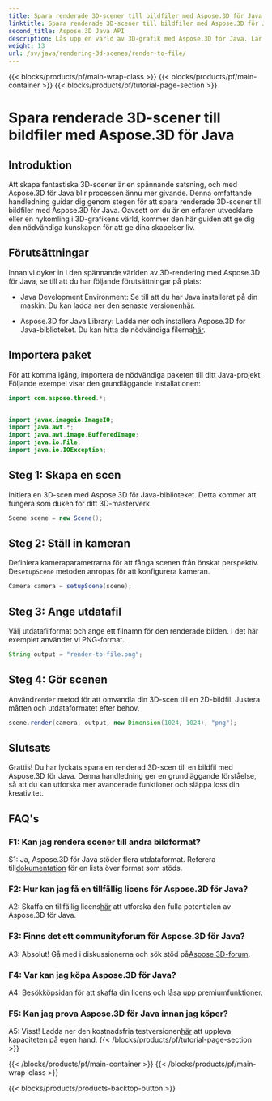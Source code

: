 ```yaml
---
title: Spara renderade 3D-scener till bildfiler med Aspose.3D för Java
linktitle: Spara renderade 3D-scener till bildfiler med Aspose.3D för Java
second_title: Aspose.3D Java API
description: Lås upp en värld av 3D-grafik med Aspose.3D för Java. Lär dig att spara fantastiska scener till bilder utan ansträngning.
weight: 13
url: /sv/java/rendering-3d-scenes/render-to-file/
---
```


{{< blocks/products/pf/main-wrap-class >}}
{{< blocks/products/pf/main-container >}}
{{< blocks/products/pf/tutorial-page-section >}}

# Spara renderade 3D-scener till bildfiler med Aspose.3D för Java

## Introduktion

Att skapa fantastiska 3D-scener är en spännande satsning, och med Aspose.3D för Java blir processen ännu mer givande. Denna omfattande handledning guidar dig genom stegen för att spara renderade 3D-scener till bildfiler med Aspose.3D för Java. Oavsett om du är en erfaren utvecklare eller en nykomling i 3D-grafikens värld, kommer den här guiden att ge dig den nödvändiga kunskapen för att ge dina skapelser liv.

## Förutsättningar

Innan vi dyker in i den spännande världen av 3D-rendering med Aspose.3D för Java, se till att du har följande förutsättningar på plats:

- Java Development Environment: Se till att du har Java installerat på din maskin. Du kan ladda ner den senaste versionen[här](https://www.java.com/download/).

-  Aspose.3D for Java Library: Ladda ner och installera Aspose.3D for Java-biblioteket. Du kan hitta de nödvändiga filerna[här](https://releases.aspose.com/3d/java/).

## Importera paket

För att komma igång, importera de nödvändiga paketen till ditt Java-projekt. Följande exempel visar den grundläggande installationen:

```java
import com.aspose.threed.*;


import javax.imageio.ImageIO;
import java.awt.*;
import java.awt.image.BufferedImage;
import java.io.File;
import java.io.IOException;
```

## Steg 1: Skapa en scen

Initiera en 3D-scen med Aspose.3D för Java-biblioteket. Detta kommer att fungera som duken för ditt 3D-mästerverk.

```java
Scene scene = new Scene();
```

## Steg 2: Ställ in kameran

 Definiera kameraparametrarna för att fånga scenen från önskat perspektiv. De`setupScene` metoden anropas för att konfigurera kameran.

```java
Camera camera = setupScene(scene);
```

## Steg 3: Ange utdatafil

Välj utdatafilformat och ange ett filnamn för den renderade bilden. I det här exemplet använder vi PNG-format.

```java
String output = "render-to-file.png";
```

## Steg 4: Gör scenen

 Använd`render` metod för att omvandla din 3D-scen till en 2D-bildfil. Justera måtten och utdataformatet efter behov.

```java
scene.render(camera, output, new Dimension(1024, 1024), "png");
```

## Slutsats

Grattis! Du har lyckats spara en renderad 3D-scen till en bildfil med Aspose.3D för Java. Denna handledning ger en grundläggande förståelse, så att du kan utforska mer avancerade funktioner och släppa loss din kreativitet.

## FAQ's

### F1: Kan jag rendera scener till andra bildformat?

 S1: Ja, Aspose.3D för Java stöder flera utdataformat. Referera till[dokumentation](https://reference.aspose.com/3d/java/) för en lista över format som stöds.

### F2: Hur kan jag få en tillfällig licens för Aspose.3D för Java?

 A2: Skaffa en tillfällig licens[här](https://purchase.aspose.com/temporary-license/) att utforska den fulla potentialen av Aspose.3D för Java.

### F3: Finns det ett communityforum för Aspose.3D för Java?

 A3: Absolut! Gå med i diskussionerna och sök stöd på[Aspose.3D-forum](https://forum.aspose.com/c/3d/18).

### F4: Var kan jag köpa Aspose.3D för Java?

 A4: Besök[köpsidan](https://purchase.aspose.com/buy) för att skaffa din licens och låsa upp premiumfunktioner.

### F5: Kan jag prova Aspose.3D för Java innan jag köper?

 A5: Visst! Ladda ner den kostnadsfria testversionen[här](https://releases.aspose.com/) att uppleva kapaciteten på egen hand.
{{< /blocks/products/pf/tutorial-page-section >}}

{{< /blocks/products/pf/main-container >}}
{{< /blocks/products/pf/main-wrap-class >}}

{{< blocks/products/products-backtop-button >}}
